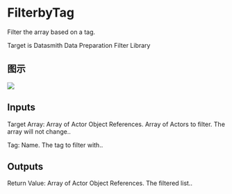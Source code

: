 # FilterbyTag

Filter the array based on a tag.

Target is Datasmith Data Preparation Filter Library

## 图示

![]($-20221218-18354492.png)

## Inputs

Target Array: Array of Actor Object References. Array of Actors to filter. The array will not change..

Tag: Name. The tag to filter with..  

## Outputs

Return Value: Array of Actor Object References. The filtered list..

